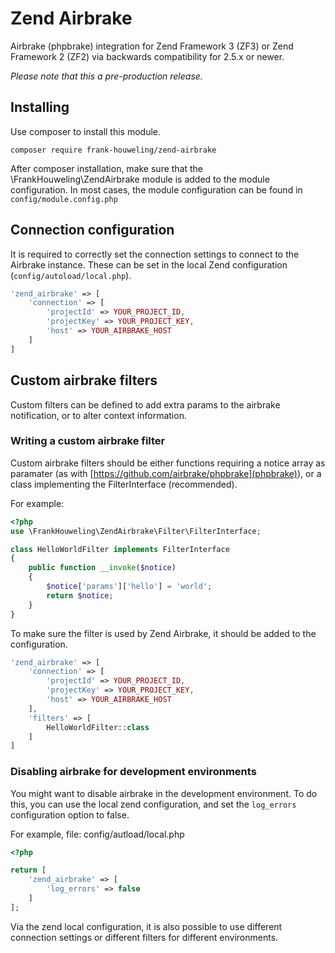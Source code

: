 # Zend Airbrake
Airbrake (phpbrake) integration for Zend Framework 3 (ZF3) or Zend Framework 2 (ZF2) via backwards compatibility for 2.5.x or newer.

*Please note that this a pre-production release.*

## Installing
Use composer to install this module.
```shell
composer require frank-houweling/zend-airbrake
```
After composer installation, make sure that the \FrankHouweling\ZendAirbrake module is added to the module configuration.
In most cases, the module configuration can be found in `config/module.config.php`

## Connection configuration
It is required to correctly set the connection settings to connect to the Airbrake instance. These can be set in the
local Zend configuration (`config/autoload/local.php`).

```php
'zend_airbrake' => [
    'connection' => [
        'projectId' => YOUR_PROJECT_ID,
        'projectKey' => YOUR_PROJECT_KEY,
        'host' => YOUR_AIRBRAKE_HOST
    ]
]
```

## Custom airbrake filters
Custom filters can be defined to add extra params to the airbrake notification, or to alter context information.

### Writing a custom airbrake filter
Custom airbrake filters should be either functions requiring a notice array as paramater 
(as with [https://github.com/airbrake/phpbrake](phpbrake)), or a class implementing the FilterInterface (recommended).

For example:
```php
<?php
use \FrankHouweling\ZendAirbrake\Filter\FilterInterface;

class HelloWorldFilter implements FilterInterface
{
    public function __invoke($notice) 
    {
        $notice['params']['hello'] = 'world';
        return $notice;
    }   
}
```
To make sure the filter is used by Zend Airbrake, it should be added to the configuration.

```php
'zend_airbrake' => [
    'connection' => [
        'projectId' => YOUR_PROJECT_ID,
        'projectKey' => YOUR_PROJECT_KEY,
        'host' => YOUR_AIRBRAKE_HOST
    ],
    'filters' => [
        HelloWorldFilter::class
    ]
]
```

### Disabling airbrake for development environments
You might want to disable airbrake in the development environment. To do this, you can use the local zend configuration,
and set the `log_errors` configuration option to false.

For example, file: config/autload/local.php
```php
<?php

return [
    'zend_airbrake' => [
        'log_errors' => false
    ]
];
```

Via the zend local configuration, it is also possible to use different connection settings or different filters for
different environments.
